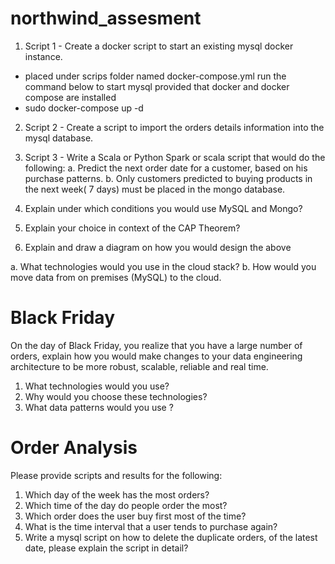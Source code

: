 # northwind_assesment


1. Script 1 - Create a docker script to start an existing mysql docker
instance.
- placed under scrips folder named docker-compose.yml run the command below to start mysql provided that docker and docker compose are installed
- sudo docker-compose up -d
2. Script 2 - Create a script to import the orders details information into
the mysql database.
3. Script 3 - Write a Scala or Python Spark or scala script that would do the
following:
a. Predict the next order date for a customer, based on his purchase
patterns.
b. Only customers predicted to buying products in the next week( 7
days) must be placed in the mongo database.

4. Explain under which conditions you would use MySQL and Mongo?
5. Explain your choice in context of the CAP Theorem?
6. Explain and draw a diagram on how you would design the above

a. What technologies would you use in the cloud stack?
b. How would you move data from on premises (MySQL) to the cloud.


# Black Friday
On the day of Black Friday, you realize that you have a large number of orders,
explain how you would make changes to your data engineering architecture
to be more robust, scalable, reliable and real time.

1. What technologies would you use?
2. Why would you choose these technologies?
3. What data patterns would you use ?

# Order Analysis
Please provide scripts and results for the following:
1. Which day of the week has the most orders?
2. Which time of the day do people order the most?
3. Which order does the user buy first most of the time?
4. What is the time interval that a user tends to purchase again?
5. Write a mysql script on how to delete the duplicate orders, of the latest date, please explain the script in detail?
